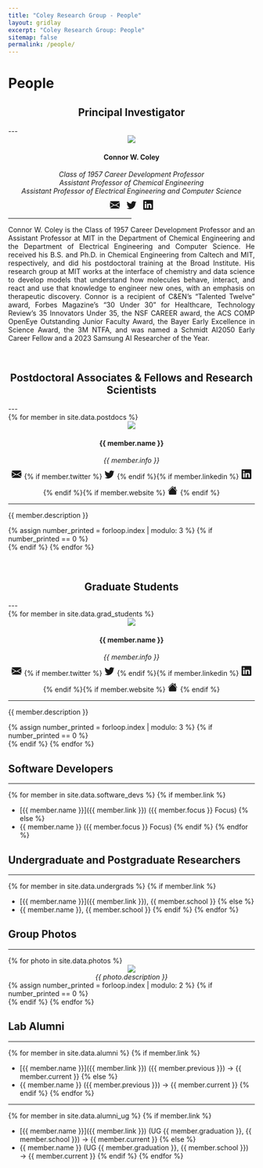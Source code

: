 ```yaml
---
title: "Coley Research Group - People"
layout: gridlay
excerpt: "Coley Research Group: People"
sitemap: false
permalink: /people/
---
```


# People

<!-- Connor Bio -->

<h2 style="text-align: center;">Principal Investigator</h2>
---
<div style="text-align: center;">
<div class="image-cropper">
<img class="person-pic" src="{{ site.url }}{{ site.baseurl }}/images/teampic/Connor_Coley.jpg"/>
</div>
<h4><b>Connor W. Coley</b></h4>
<i>Class of 1957 Career Development Professor <br>
Assistant Professor of Chemical Engineering <br>
Assistant Professor of Electrical Engineering and Computer Science <br></i>
<a href="mailto:ccoley@mit.edu"><svg xmlns="http://www.w3.org/2000/svg" width="20" height="20" style="margin-right: 5px; margin-left: 5px; margin-top: 10px"  fill="currentColor" class="bi bi-envelope-fill" viewBox="0 0 16 16"><path d="M.05 3.555A2 2 0 0 1 2 2h12a2 2 0 0 1 1.95 1.555L8 8.414zM0 4.697v7.104l5.803-3.558zM6.761 8.83l-6.57 4.027A2 2 0 0 0 2 14h12a2 2 0 0 0 1.808-1.144l-6.57-4.027L8 9.586zm3.436-.586L16 11.801V4.697z"/></svg></a>
<a href="https://twitter.com/cwcoley"><svg xmlns="http://www.w3.org/2000/svg" width="20" height="20" style="margin-right: 5px; margin-left: 5px; margin-top: 10px" fill="currentColor" class="bi bi-twitter" viewBox="0 0 16 16"><path d="M5.026 15c6.038 0 9.341-5.003 9.341-9.334q.002-.211-.006-.422A6.7 6.7 0 0 0 16 3.542a6.7 6.7 0 0 1-1.889.518 3.3 3.3 0 0 0 1.447-1.817 6.5 6.5 0 0 1-2.087.793A3.286 3.286 0 0 0 7.875 6.03a9.32 9.32 0 0 1-6.767-3.429 3.29 3.29 0 0 0 1.018 4.382A3.3 3.3 0 0 1 .64 6.575v.045a3.29 3.29 0 0 0 2.632 3.218 3.2 3.2 0 0 1-.865.115 3 3 0 0 1-.614-.057 3.28 3.28 0 0 0 3.067 2.277A6.6 6.6 0 0 1 .78 13.58a6 6 0 0 1-.78-.045A9.34 9.34 0 0 0 5.026 15"/></svg></a>
<a href="https://www.linkedin.com/in/connorcoley/"><svg xmlns="http://www.w3.org/2000/svg" width="20" height="20" style="margin-right: 5px; margin-left: 5px; margin-top: 10px"  fill="currentColor" class="bi bi-linkedin" viewBox="0 0 16 16"><path d="M0 1.146C0 .513.526 0 1.175 0h13.65C15.474 0 16 .513 16 1.146v13.708c0 .633-.526 1.146-1.175 1.146H1.175C.526 16 0 15.487 0 14.854zm4.943 12.248V6.169H2.542v7.225zm-1.2-8.212c.837 0 1.358-.554 1.358-1.248-.015-.709-.52-1.248-1.342-1.248S2.4 3.226 2.4 3.934c0 .694.521 1.248 1.327 1.248zm4.908 8.212V9.359c0-.216.016-.432.08-.586.173-.431.568-.878 1.232-.878.869 0 1.216.662 1.216 1.634v3.865h2.401V9.25c0-2.22-1.184-3.252-2.764-3.252-1.274 0-1.845.7-2.165 1.193v.025h-.016l.016-.025V6.169h-2.4c.03.678 0 7.225 0 7.225z"/></svg></a>
<hr style="width:50%;">
<p style="text-align: justify;">Connor W. Coley is the Class of 1957 Career Development Professor and an Assistant Professor at MIT in the Department of Chemical Engineering and the Department of Electrical Engineering and Computer Science. He received his B.S. and Ph.D. in Chemical Engineering from Caltech and MIT, respectively, and did his postdoctoral training at the Broad Institute. His research group at MIT works at the interface of chemistry and data science to develop models that understand how molecules behave, interact, and react and use that knowledge to engineer new ones, with an emphasis on therapeutic discovery. Connor is a recipient of C&EN’s “Talented Twelve” award, Forbes Magazine’s “30 Under 30” for Healthcare, Technology Review’s 35 Innovators Under 35, the NSF CAREER award, the ACS COMP OpenEye Outstanding Junior Faculty Award, the Bayer Early Excellence in Science Award, the 3M NTFA, and was named a Schmidt AI2050 Early Career Fellow and a 2023 Samsung AI Researcher of the Year.</p>
</div>

<!-- Post-docs -->

<h2 style="text-align: center; padding-top: 30px">Postdoctoral Associates & Fellows and Research Scientists</h2>
---
<div class="row">
{% for member in site.data.postdocs %}
<div class="col-sm-4 clearfix" style="text-align: center; ">
<div style="display: flex; justify-content: center;">
<div class="image-cropper">
<img class="person-pic" src="{{ site.url }}{{ site.baseurl }}/images/teampic/{{ member.photo }}"/>
</div>
</div>
<h4><b>{{ member.name }}</b></h4>
<i>{{ member.info }} <br> </i>
<a href="mailto:{{ member.email }}"><svg xmlns="http://www.w3.org/2000/svg" width="20" height="20" style="margin-right: 5px; margin-left: 5px; margin-top: 10px" fill="currentColor" class="bi bi-envelope-fill" viewBox="0 0 16 16"><path d="M.05 3.555A2 2 0 0 1 2 2h12a2 2 0 0 1 1.95 1.555L8 8.414zM0 4.697v7.104l5.803-3.558zM6.761 8.83l-6.57 4.027A2 2 0 0 0 2 14h12a2 2 0 0 0 1.808-1.144l-6.57-4.027L8 9.586zm3.436-.586L16 11.801V4.697z"/></svg></a>{% if member.twitter %}<a href="{{ member.twitter }}"><svg xmlns="http://www.w3.org/2000/svg" width="20" height="20" style="margin-right: 5px; margin-left: 5px; margin-top: 10px" fill="currentColor" class="bi bi-twitter" viewBox="0 0 16 16"><path d="M5.026 15c6.038 0 9.341-5.003 9.341-9.334q.002-.211-.006-.422A6.7 6.7 0 0 0 16 3.542a6.7 6.7 0 0 1-1.889.518 3.3 3.3 0 0 0 1.447-1.817 6.5 6.5 0 0 1-2.087.793A3.286 3.286 0 0 0 7.875 6.03a9.32 9.32 0 0 1-6.767-3.429 3.29 3.29 0 0 0 1.018 4.382A3.3 3.3 0 0 1 .64 6.575v.045a3.29 3.29 0 0 0 2.632 3.218 3.2 3.2 0 0 1-.865.115 3 3 0 0 1-.614-.057 3.28 3.28 0 0 0 3.067 2.277A6.6 6.6 0 0 1 .78 13.58a6 6 0 0 1-.78-.045A9.34 9.34 0 0 0 5.026 15"/></svg></a>{% endif %}{% if member.linkedin %}<a href="{{ member.linkedin }}"><svg xmlns="http://www.w3.org/2000/svg" width="20" height="20" style="margin-right: 5px; margin-left: 5px; margin-top: 10px"  fill="currentColor" class="bi bi-linkedin" viewBox="0 0 16 16"><path d="M0 1.146C0 .513.526 0 1.175 0h13.65C15.474 0 16 .513 16 1.146v13.708c0 .633-.526 1.146-1.175 1.146H1.175C.526 16 0 15.487 0 14.854zm4.943 12.248V6.169H2.542v7.225zm-1.2-8.212c.837 0 1.358-.554 1.358-1.248-.015-.709-.52-1.248-1.342-1.248S2.4 3.226 2.4 3.934c0 .694.521 1.248 1.327 1.248zm4.908 8.212V9.359c0-.216.016-.432.08-.586.173-.431.568-.878 1.232-.878.869 0 1.216.662 1.216 1.634v3.865h2.401V9.25c0-2.22-1.184-3.252-2.764-3.252-1.274 0-1.845.7-2.165 1.193v.025h-.016l.016-.025V6.169h-2.4c.03.678 0 7.225 0 7.225z"/></svg></a>{% endif %}{% if member.website %}<a href="{{ member.website }}"><svg xmlns="http://www.w3.org/2000/svg" width="20" height="20" style="margin-right: 5px; margin-left: 5px; margin-top: 10px" fill="currentColor" class="bi bi-house-fill" viewBox="0 0 16 16"><path d="M8.707 1.5a1 1 0 0 0-1.414 0L.646 8.146a.5.5 0 0 0 .708.708L8 2.207l6.646 6.647a.5.5 0 0 0 .708-.708L13 5.793V2.5a.5.5 0 0 0-.5-.5h-1a.5.5 0 0 0-.5.5v1.293z"/><path d="m8 3.293 6 6V13.5a1.5 1.5 0 0 1-1.5 1.5h-9A1.5 1.5 0 0 1 2 13.5V9.293z"/></svg></a>{% endif %}
<hr>
<p style="text-align: justify;">{{ member.description }}</p>
</div>
{% assign number_printed = forloop.index | modulo: 3 %}
{% if number_printed == 0 %}
</div>
<div class="row">
{% endif %}
{% endfor %}
</div>

<!-- Grad students -->

<h2 style="text-align: center; padding-top: 30px">Graduate Students</h2>
---
<div class="row">
{% for member in site.data.grad_students %}
<div class="col-sm-4 clearfix" style="text-align: center; ">
<div style="display: flex; justify-content: center;">
<div class="image-cropper">
<img class="person-pic" src="{{ site.url }}{{ site.baseurl }}/images/teampic/{{ member.photo }}"/>
</div>
</div>
<h4><b>{{ member.name }}</b></h4>
<i>{{ member.info }} <br> </i>
<a href="mailto:{{ member.email }}"><svg xmlns="http://www.w3.org/2000/svg" width="20" height="20" style="margin-right: 5px; margin-left: 5px; margin-top: 10px" fill="currentColor" class="bi bi-envelope-fill" viewBox="0 0 16 16"><path d="M.05 3.555A2 2 0 0 1 2 2h12a2 2 0 0 1 1.95 1.555L8 8.414zM0 4.697v7.104l5.803-3.558zM6.761 8.83l-6.57 4.027A2 2 0 0 0 2 14h12a2 2 0 0 0 1.808-1.144l-6.57-4.027L8 9.586zm3.436-.586L16 11.801V4.697z"/></svg></a>{% if member.twitter %}<a href="{{ member.twitter }}"><svg xmlns="http://www.w3.org/2000/svg" width="20" height="20" style="margin-right: 5px; margin-left: 5px; margin-top: 10px" fill="currentColor" class="bi bi-twitter" viewBox="0 0 16 16"><path d="M5.026 15c6.038 0 9.341-5.003 9.341-9.334q.002-.211-.006-.422A6.7 6.7 0 0 0 16 3.542a6.7 6.7 0 0 1-1.889.518 3.3 3.3 0 0 0 1.447-1.817 6.5 6.5 0 0 1-2.087.793A3.286 3.286 0 0 0 7.875 6.03a9.32 9.32 0 0 1-6.767-3.429 3.29 3.29 0 0 0 1.018 4.382A3.3 3.3 0 0 1 .64 6.575v.045a3.29 3.29 0 0 0 2.632 3.218 3.2 3.2 0 0 1-.865.115 3 3 0 0 1-.614-.057 3.28 3.28 0 0 0 3.067 2.277A6.6 6.6 0 0 1 .78 13.58a6 6 0 0 1-.78-.045A9.34 9.34 0 0 0 5.026 15"/></svg></a>{% endif %}{% if member.linkedin %}<a href="{{ member.linkedin }}"><svg xmlns="http://www.w3.org/2000/svg" width="20" height="20" style="margin-right: 5px; margin-left: 5px; margin-top: 10px"  fill="currentColor" class="bi bi-linkedin" viewBox="0 0 16 16"><path d="M0 1.146C0 .513.526 0 1.175 0h13.65C15.474 0 16 .513 16 1.146v13.708c0 .633-.526 1.146-1.175 1.146H1.175C.526 16 0 15.487 0 14.854zm4.943 12.248V6.169H2.542v7.225zm-1.2-8.212c.837 0 1.358-.554 1.358-1.248-.015-.709-.52-1.248-1.342-1.248S2.4 3.226 2.4 3.934c0 .694.521 1.248 1.327 1.248zm4.908 8.212V9.359c0-.216.016-.432.08-.586.173-.431.568-.878 1.232-.878.869 0 1.216.662 1.216 1.634v3.865h2.401V9.25c0-2.22-1.184-3.252-2.764-3.252-1.274 0-1.845.7-2.165 1.193v.025h-.016l.016-.025V6.169h-2.4c.03.678 0 7.225 0 7.225z"/></svg></a>{% endif %}{% if member.website %}<a href="{{ member.website }}"><svg xmlns="http://www.w3.org/2000/svg" width="20" height="20" style="margin-right: 5px; margin-left: 5px; margin-top: 10px" fill="currentColor" class="bi bi-house-fill" viewBox="0 0 16 16"><path d="M8.707 1.5a1 1 0 0 0-1.414 0L.646 8.146a.5.5 0 0 0 .708.708L8 2.207l6.646 6.647a.5.5 0 0 0 .708-.708L13 5.793V2.5a.5.5 0 0 0-.5-.5h-1a.5.5 0 0 0-.5.5v1.293z"/><path d="m8 3.293 6 6V13.5a1.5 1.5 0 0 1-1.5 1.5h-9A1.5 1.5 0 0 1 2 13.5V9.293z"/></svg></a>{% endif %}
<hr>
<p style="text-align: justify;">{{ member.description }}</p>
</div>
{% assign number_printed = forloop.index | modulo: 3 %}
{% if number_printed == 0 %}
</div>
<div class="row">
{% endif %}
{% endfor %}
</div>

## Software Developers
---
{% for member in site.data.software_devs %}
{% if member.link %}
- [{{ member.name }}]({{ member.link }}) ({{ member.focus }} Focus)
{% else %}
- {{ member.name }} ({{ member.focus }} Focus)
{% endif %}
{% endfor %}

## Undergraduate and Postgraduate Researchers
---
{% for member in site.data.undergrads %}
{% if member.link %}
- [{{ member.name }}]({{ member.link }}), {{ member.school }}
{% else %}
- {{ member.name }}, {{ member.school }}
{% endif %}
{% endfor %}

## Group Photos
---
<div class="row">
{% for photo in site.data.photos %}
<div class="col-sm-6 clearfix" style="text-align: center; ">
<div style="display: flex; justify-content: center;">
<img class="person-pic" src="{{ site.url }}{{ site.baseurl }}/images/grouppic/{{ photo.name }}"/>
</div>
<i>{{ photo.description }}</i>
</div>
{% assign number_printed = forloop.index | modulo: 2 %}
{% if number_printed == 0 %}
</div>
<div class="row">
{% endif %}
{% endfor %}
</div>

## Lab Alumni
---
{% for member in site.data.alumni %}
{% if member.link %}
- [{{ member.name }}]({{ member.link }}) ({{ member.previous }}) &rarr; {{ member.current }}
{% else %}
- {{ member.name }} ({{ member.previous }}) &rarr; {{ member.current }}
{% endif %}
{% endfor %}
---
{% for member in site.data.alumni_ug %}
{% if member.link %}
- [{{ member.name }}]({{ member.link }}) (UG {{ member.graduation }}, {{ member.school }}) &rarr; {{ member.current }}
{% else %}
- {{ member.name }} (UG {{ member.graduation }}, {{ member.school }}) &rarr; {{ member.current }}
{% endif %}
{% endfor %}